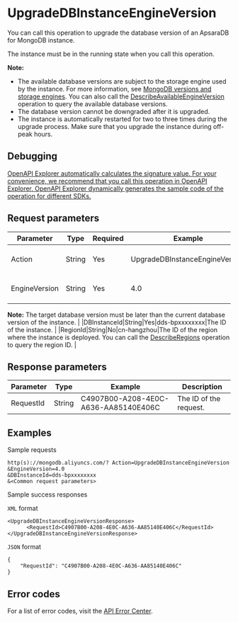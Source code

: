 # UpgradeDBInstanceEngineVersion

You can call this operation to upgrade the database version of an ApsaraDB for MongoDB instance.

The instance must be in the running state when you call this operation.

**Note:**

-   The available database versions are subject to the storage engine used by the instance. For more information, see [MongoDB versions and storage engines](~~61906~~). You can also call the [DescribeAvailableEngineVersion](~~141355~~) operation to query the available database versions.
-   The database version cannot be downgraded after it is upgraded.
-   The instance is automatically restarted for two to three times during the upgrade process. Make sure that you upgrade the instance during off-peak hours.

## Debugging

[OpenAPI Explorer automatically calculates the signature value. For your convenience, we recommend that you call this operation in OpenAPI Explorer. OpenAPI Explorer dynamically generates the sample code of the operation for different SDKs.](https://api.aliyun.com/#product=Dds&api=UpgradeDBInstanceEngineVersion&type=RPC&version=2015-12-01)

## Request parameters

|Parameter|Type|Required|Example|Description|
|---------|----|--------|-------|-----------|
|Action|String|Yes|UpgradeDBInstanceEngineVersion|The operation that you want to perform. Set the value to **UpgradeDBInstanceEngineVersion**. |
|EngineVersion|String|Yes|4.0|The database version to which you want to upgrade the instance. Valid values: **3.4**, **4.0**, or **4.2**.

**Note:** The target database version must be later than the current database version of the instance. |
|DBInstanceId|String|Yes|dds-bpxxxxxxxx|The ID of the instance. |
|RegionId|String|No|cn-hangzhou|The ID of the region where the instance is deployed. You can call the [DescribeRegions](~~61933~~) operation to query the region ID. |

## Response parameters

|Parameter|Type|Example|Description|
|---------|----|-------|-----------|
|RequestId|String|C4907B00-A208-4E0C-A636-AA85140E406C|The ID of the request. |

## Examples

Sample requests

```
http(s)://mongodb.aliyuncs.com/? Action=UpgradeDBInstanceEngineVersion
&EngineVersion=4.0
&DBInstanceId=dds-bpxxxxxxxx
&<Common request parameters>
```

Sample success responses

`XML` format

```
<UpgradeDBInstanceEngineVersionResponse>
      <RequestId>C4907B00-A208-4E0C-A636-AA85140E406C</RequestId>
</UpgradeDBInstanceEngineVersionResponse>
```

`JSON` format

```
{
    "RequestId": "C4907B00-A208-4E0C-A636-AA85140E406C"
}
```

## Error codes

For a list of error codes, visit the [API Error Center](https://error-center.alibabacloud.com/status/product/Dds).

